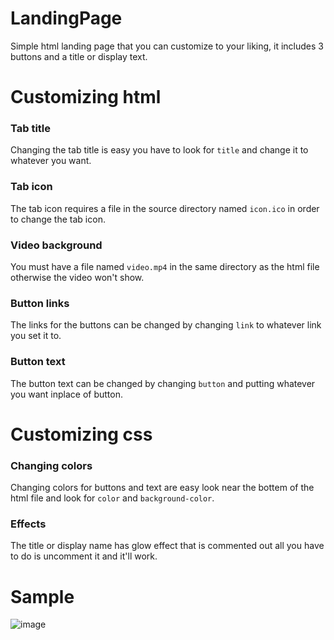 # LandingPage
Simple html landing page that you can customize to your liking, it includes 3 buttons and a title or display text.

# Customizing html
### Tab title
Changing the tab title is easy you have to look for `title` and change it to whatever you want.

### Tab icon
The tab icon requires a file in the source directory named `icon.ico` in order to change the tab icon.

### Video background
You must have a file named `video.mp4` in the same directory as the html file otherwise the video won't show.

### Button links
The links for the buttons can be changed by changing `link` to whatever link you set it to. 

### Button text
The button text can be changed by changing `button` and putting whatever you want inplace of button.

# Customizing css
### Changing colors
Changing colors for buttons and text are easy look near the bottem of the html file and look for `color` and `background-color`.

### Effects
The title or display name has glow effect that is commented out all you have to do is uncomment it and it'll work.

# Sample
![image](https://user-images.githubusercontent.com/38990407/130178347-cf9597cc-a808-4528-a4e9-351c73128d9e.png)
